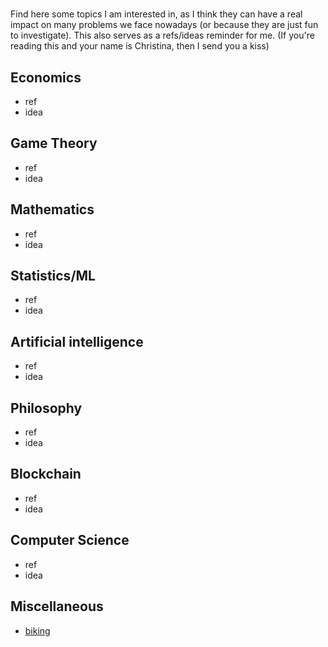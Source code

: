 # 
Find here some topics I am interested in, as I think they can have a real impact on many problems we face nowadays (or because they are just fun to investigate).
This also serves as a refs/ideas reminder for me.
(If you're reading this and your name is Christina, then I send you a kiss)


## Economics
* ref
* idea

## Game Theory
* ref
* idea

## Mathematics
* ref
* idea

## Statistics/ML
* ref
* idea

## Artificial intelligence
* ref
* idea


## Philosophy
* ref
* idea

## Blockchain 
* ref
* idea

## Computer Science
* ref
* idea

## Miscellaneous
* [biking](https://pedalchile.com/blog/cycling-vs-walking) 
  





